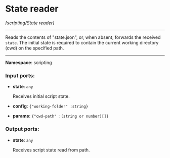 # State reader

_[scripting/State reader]_

---

Reads the contents of "state.json", or, when absent, forwards the received `state`. The initial state is required to contain the current working directory (cwd) on the specified path.

---

__Namespace__: scripting

### Input ports:

* __state__: ` any `

    Receives initial script state.


* __config__: ` {"working-folder" :string} `


* __params__: ` {"cwd-path" :(string or number)[]} `

### Output ports:

* __state__: ` any `

    Receives script state read from path.

